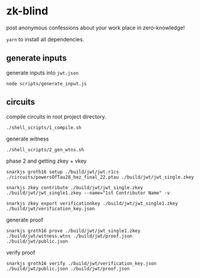 # zk-blind

post anonymous confessions about your work place in zero-knowledge!

`yarn` to install all dependencies.

## generate inputs

generate inputs into `jwt.json`
```
node scripts/generate_input.js
``` 

## circuits 

compile circuits in root project directory.
```
./shell_scripts/1_compile.sh
```

generate witness
```
./shell_scripts/2_gen_wtns.sh
```

phase 2 and getting zkey + vkey
```
snarkjs groth16 setup ./build/jwt/jwt.r1cs ./circuits/powersOfTau28_hez_final_22.ptau ./build/jwt/jwt_single.zkey

snarkjs zkey contribute ./build/jwt/jwt_single.zkey ./build/jwt/jwt_single1.zkey --name="1st Contributor Name" -v

snarkjs zkey export verificationkey ./build/jwt/jwt_single1.zkey ./build/jwt/verification_key.json

```

generate proof
```
snarkjs groth16 prove ./build/jwt/jwt_single1.zkey ./build/jwt/witness.wtns ./build/jwt/proof.json ./build/jwt/public.json
```

verify proof
```
snarkjs groth16 verify ./build/jwt/verification_key.json ./build/jwt/public.json ./build/jwt/proof.json
```



